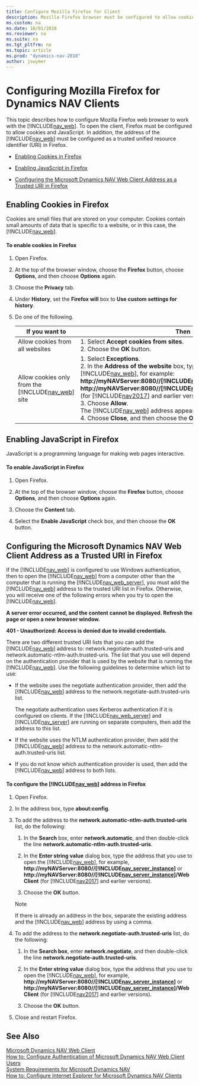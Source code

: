 ```yaml
---
title: Configure Mozilla Firefox for Client
description: Mozilla Firefox browser must be configured to allow cookies and JavaScript. The web client address should be added as a trusted URI - Unified Resource Identifier.
ms.custom: na
ms.date: 10/01/2018
ms.reviewer: na
ms.suite: na
ms.tgt_pltfrm: na
ms.topic: article
ms.prod: "dynamics-nav-2018"
author: jswymer
---
```

# Configuring Mozilla Firefox for Dynamics NAV Clients
This topic describes how to configure Mozilla Firefox web browser to work with the [!INCLUDE[nav_web](includes/nav_web_md.md)]. To open the client, Firefox must be configured to allow cookies and JavaScript. In addition, the address of the [!INCLUDE[nav_web](includes/nav_web_md.md)] must be configured as a trusted unified resource identifier \(URI\) in Firefox.  

-   [Enabling Cookies in Firefox](How-to--Configure-Mozilla-Firefox-for-Microsoft-Dynamics-NAV-Clients.md#Cookies)  

-   [Enabling JavaScript in Firefox](How-to--Configure-Mozilla-Firefox-for-Microsoft-Dynamics-NAV-Clients.md#Java)  

-   [Configuring the Microsoft Dynamics NAV Web Client Address as a Trusted URI in Firefox](How-to--Configure-Mozilla-Firefox-for-Microsoft-Dynamics-NAV-Clients.md#Address)  

##  <a name="Cookies"></a> Enabling Cookies in Firefox  
 Cookies are small files that are stored on your computer. Cookies contain small amounts of data that is specific to a website, or in this case, the [!INCLUDE[nav_web](includes/nav_web_md.md)].  

#### To enable cookies in Firefox  

1.  Open Firefox.  

2.  At the top of the browser window, choose the **Firefox** button, choose **Options**, and then choose **Options** again.  

3.  Choose the **Privacy** tab.  

4.  Under **History**, set the **Firefox will** box to **Use custom settings for history**.  

5.  Do one of the following.  

    |If you want to|Then|  
    |--------------------|----------|  
    |Allow cookies from all websites|1.  Select **Accept cookies from sites**.<br />2.  Choose the **OK** button.|  
    |Allow cookies only from the [!INCLUDE[nav_web](includes/nav_web_md.md)] site|1.  Select **Exceptions**.<br />2.  In the **Address of the website** box, type the address of the [!INCLUDE[nav_web](includes/nav_web_md.md)], for example: **http://myNAVServer:8080//[!INCLUDE[nav_server_instance](includes/nav_server_instance_md.md)]** or **http://myNAVServer:8080//[!INCLUDE[nav_server_instance](includes/nav_server_instance_md.md)]/WebClient** (for [!INCLUDE[nav2017](includes/nav2017.md)] and earlier versions). <br />3.  Choose **Allow**.<br />     The [!INCLUDE[nav_web](includes/nav_web_md.md)] address appears in the **Site** list.<br />4.  Choose **Close**, and then choose the **OK** button.|  

##  <a name="Java"></a> Enabling JavaScript in Firefox  
 JavaScript is a programming language for making web pages interactive.  

#### To enable JavaScript in Firefox  

1.  Open Firefox.  

2.  At the top of the browser window, choose the **Firefox** button, choose **Options**, and then choose **Options** again.  

3.  Choose the **Content** tab.  

4.  Select the **Enable JavaScript** check box, and then choose the **OK** button.  

##  <a name="Address"></a> Configuring the Microsoft Dynamics NAV Web Client Address as a Trusted URI in Firefox  
 If the [!INCLUDE[nav_web](includes/nav_web_md.md)] is configured to use Windows authentication, then to open the [!INCLUDE[nav_web](includes/nav_web_md.md)] from a computer other than the computer that is running the [!INCLUDE[nav_web_server](includes/nav_web_server_md.md)], you must add the [!INCLUDE[nav_web](includes/nav_web_md.md)] address to the trusted URI list in Firefox. Otherwise, you will receive one of the following errors when you try to open the [!INCLUDE[nav_web](includes/nav_web_md.md)].  

 **A server error occurred, and the content cannot be displayed. Refresh the page or open a new browser window.**  

 **401 - Unauthorized: Access is denied due to invalid credentials.**  

 There are two different trusted URI lists that you can add the [!INCLUDE[nav_web](includes/nav_web_md.md)] address to: network.negotiate-auth.trusted-uris and network.automatic-ntlm-auth.trusted-uris. The list that you use will depend on the authentication provider that is used by the website that is running the [!INCLUDE[nav_web](includes/nav_web_md.md)]. Use the following guidelines to determine which list to use:  

-   If the website uses the negotiate authentication provider, then add the [!INCLUDE[nav_web](includes/nav_web_md.md)] address to the network.negotiate-auth.trusted-uris list.  

     The negotiate authentication uses Kerberos authentication if it is configured on clients. If the [!INCLUDE[nav_web_server](includes/nav_web_server_md.md)] and [!INCLUDE[nav_server](includes/nav_server_md.md)] are running on separate computers, then add the address to this list.  

-   If the website uses the NTLM authentication provider, then add the [!INCLUDE[nav_web](includes/nav_web_md.md)] address to the network.automatic-ntlm-auth.trusted-uris list.  

-   If you do not know which authentication provider is used, then add the [!INCLUDE[nav_web](includes/nav_web_md.md)] address to both lists.  

#### To configure the [!INCLUDE[nav_web](includes/nav_web_md.md)] address in Firefox  

1.  Open Firefox.  

2.  In the address box, type **about:config**.  

3.  To add the address to the **network.automatic-ntlm-auth.trusted-uris** list, do the following:  

    1.  In the **Search** box, enter **network.automatic**, and then double-click the line **network.automatic-ntlm-auth.trusted-uris**.  

    2.  In the **Enter string value** dialog box, type the address that you use to open the [!INCLUDE[nav_web](includes/nav_web_md.md)], for example, **http://myNAVServer:8080//[!INCLUDE[nav_server_instance](includes/nav_server_instance_md.md)]** or **http://myNAVServer:8080//[!INCLUDE[nav_server_instance](includes/nav_server_instance_md.md)]/WebClient** (for [!INCLUDE[nav2017](includes/nav2017.md)] and earlier versions).

    3.  Choose the **OK** button.  

    > [!NOTE]  
    >  If there is already an address in the box, separate the existing address and the [!INCLUDE[nav_web](includes/nav_web_md.md)] address by using a comma.  

4.  To add the address to the **network.negotiate-auth.trusted-uris** list, do the following:  

    1.  In the **Search box**, enter **network.negotiate**, and then double-click the line **network.negotiate-auth.trusted-uris**.  

    2.  In the **Enter string value** dialog box, type the address that you use to open the [!INCLUDE[nav_web](includes/nav_web_md.md)], for example, **http://myNAVServer:8080//[!INCLUDE[nav_server_instance](includes/nav_server_instance_md.md)]** or **http://myNAVServer:8080//[!INCLUDE[nav_server_instance](includes/nav_server_instance_md.md)]/WebClient** (for [!INCLUDE[nav2017](includes/nav2017.md)] and earlier versions).

    3.  Choose the **OK** button.  

5.  Close and restart Firefox.  

## See Also  
 [Microsoft Dynamics NAV Web Client](Microsoft-Dynamics-NAV-Web-Client.md)   
 [How to: Configure Authentication of Microsoft Dynamics NAV Web Client Users](How-to--Configure-Authentication-of-Microsoft-Dynamics-NAV-Web-Client-Users.md)   
 [System Requirements for Microsoft Dynamics NAV](System-Requirements-for-Microsoft-Dynamics-NAV.md)   
 [How to: Configure Internet Explorer for Microsoft Dynamics NAV Clients](How-to--Configure-Internet-Explorer-for-Microsoft-Dynamics-NAV-Clients.md)
